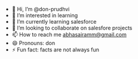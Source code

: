 - 👋 Hi, I’m @don-prudhvi
- 👀 I’m interested in learning
- 🌱 I’m currently learning salesforce
- 💞️ I’m looking to collaborate on salesfore projects
- 📫 How to reach me abhasairamm@gmail.com
- 😄 Pronouns: don
- ⚡ Fun fact: facts are not always fun

<!---
don-prudhvi/don-prudhvi is a ✨ special ✨ repository because its `README.md` (this file) appears on your GitHub profile.
You can click the Preview link to take a look at your changes.
--->

